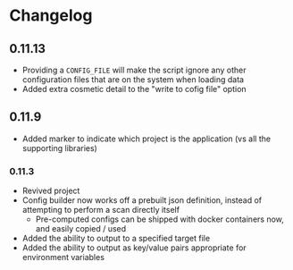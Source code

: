 # Changelog

## 0.11.13

- Providing a `CONFIG_FILE` will make the script ignore any other configuration files that are on the system when loading data
- Added extra cosmetic detail to the "write to cofig file" option

## 0.11.9

- Added marker to indicate which project is the application (vs all the supporting libraries)

### 0.11.3

- Revived project
- Config builder now works off a prebuilt json definition, instead of attempting to perform a scan directly itself
  - Pre-computed configs can be shipped with docker containers now, and easily copied / used
- Added the ability to output to a specified target file
- Added the ability to output as key/value pairs appropriate for environment variables
